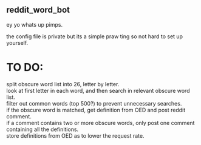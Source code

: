 ## reddit_word_bot

ey yo whats up pimps. 

the config file is private but its a simple praw ting so not hard to set up yourself.


# TO DO:

split obscure word list into 26, letter by letter.  
look at first letter in each word, and then search in relevant obscure word list.  
filter out common words (top 500?) to prevent unnecessary searches.  
if the obscure word is matched, get definition from OED and post reddit comment.  
if a comment contains two or more obscure words, only post one comment containing all the definitions.  
store definitions from OED as to lower the request rate.  
